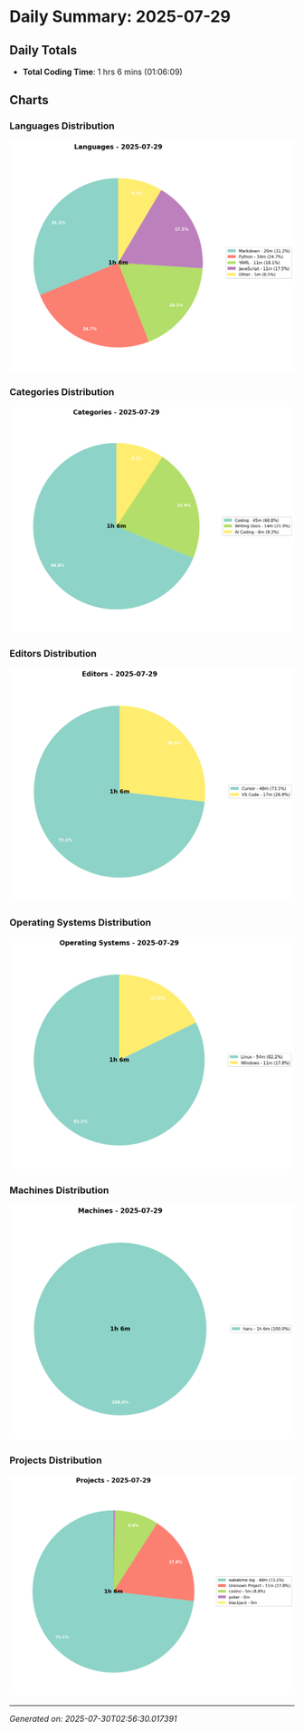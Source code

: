 # Daily Summary: 2025-07-29

## Daily Totals
- **Total Coding Time**: 1 hrs 6 mins (01:06:09)

## Charts

### Languages Distribution
![Languages](/charts/languages_-_2025-07-29.png)

### Categories Distribution
![Categories](/charts/categories_-_2025-07-29.png)

### Editors Distribution
![Editors](/charts/editors_-_2025-07-29.png)

### Operating Systems Distribution
![Operating Systems](/charts/operating_systems_-_2025-07-29.png)

### Machines Distribution
![Machines](/charts/machines_-_2025-07-29.png)

### Projects Distribution
![Projects](/charts/projects_-_2025-07-29.png)

---
*Generated on: 2025-07-30T02:56:30.017391*
